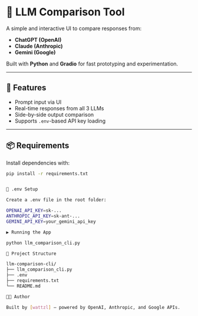 # 🧠 LLM Comparison Tool

A simple and interactive UI to compare responses from:

- **ChatGPT (OpenAI)**
- **Claude (Anthropic)**
- **Gemini (Google)**

Built with **Python** and **Gradio** for fast prototyping and experimentation.

---

## 🚀 Features

- Prompt input via UI
- Real-time responses from all 3 LLMs
- Side-by-side output comparison
- Supports `.env`-based API key loading

---

## 📦 Requirements

Install dependencies with:

```bash
pip install -r requirements.txt


🔐 .env Setup

Create a .env file in the root folder:

OPENAI_API_KEY=sk-...
ANTHROPIC_API_KEY=sk-ant-...
GEMINI_API_KEY=your_gemini_api_key

▶️ Running the App

python llm_comparison_cli.py

📁 Project Structure

llm-comparison-cli/
├── llm_comparison_cli.py
├── .env
├── requirements.txt
└── README.md

🧑‍💻 Author

Built by [wattzl] — powered by OpenAI, Anthropic, and Google APIs.